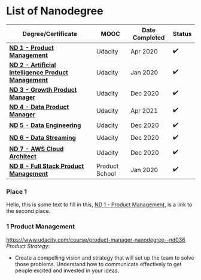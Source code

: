 # List of Nanodegree

Degree/Certificate | MOOC | Date Completed | Status |
------------ | ------------- | -------------------- | -------------------- |
**[ND 1 - Product Management](1_Product_Management)**  | Udacity | Apr 2020 | :heavy_check_mark:
**[ND 2 - Artificial Intelligence Product Management](2_Artificial_Intelligence_Product_Management)**  | Udacity | Jan 2020 | :heavy_check_mark:
**[ND 3 - Growth Product Manager](3_Growth_Product_Manager)** | Udacity | Dec 2020| :heavy_check_mark:
**[ND 4 - Data Product Manager](4_Data_Product_Manager)**| Udacity | Apr 2021 | :heavy_check_mark:
**[ND 5 - Data Engineering](5_Data_Engineering)**| Udacity | Dec 2020 | :heavy_check_mark:
**[ND 6 - Data Streaming](6_Data_Streaming)**| Udacity | Dec 2020 | :heavy_check_mark:
**[ND 7 - AWS Cloud Architect](7_AWS_Cloud_Architect)**| Udacity | Dec 2020 | :heavy_check_mark:
**[ND 8 - Full Stack Product Management](8_Full_Stack_Product_Management)**| Product School | Jan 2020 | :heavy_check_mark:


### Place 1

Hello, this is some text to fill in this, [ND 1 - Product Management](#1_Product_Management), is a link to the second place.

### 1 Product Management

https://www.udacity.com/course/product-manager-nanodegree--nd036
*Product Strategy*:
- Create a compelling vision and strategy that will set up the team to solve those problems. Understand how to communicate effectively to get people excited and invested in your ideas.
